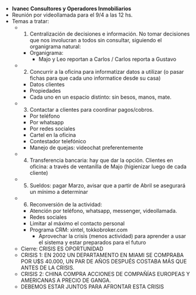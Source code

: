- **Ivanec Consultores y Operadores Inmobiliarios**
- Reunión por videollamada para el 9/4 a las 12 hs.
- Temas a tratar: 
    - 1) Centralización de decisiones e información. No tomar decisiones que nos involucran a todos sin consultar, siguiendo el organigrama natural: 
        - Organigrama: 
            - Majo y Leo reportan a Carlos / Carlos reporta a Gustavo
    - 2) Concurrir a la oficina para informatizar datos a utilizar (o pasar fichas para que cada uno informatice desde su casa)
        - Datos clientes
        - Propiedades
        - Cada uno en un espacio distinto: sin besos, manos, mate. 
    - 3) Contactar a clientes para coordinar pagos/cobros. 
        - Por teléfono
        - Por whatsapp
        - Por redes sociales
        - Cartel en la oficina
        - Contestador telefónico
        - Manejo de quejas: videochat preferentemente
    - 4) Transferencia bancaria: hay que dar la opción. Clientes en oficina: a través de ventanilla de Majo (higienizar luego de cada cliente)
    - 5) Sueldos: pagar Marzo, avisar que a partir de Abril se asegurará un mínimo a determinar
    - 6) Reconversión de la actividad:
        - Atención por teléfono, whatsapp, messenger, videollamada.
        - Redes sociales
        - Limitar al máximo el contacto personal
        - Programa CRM: xintel, tokkobroker.com
            - Aprovechar la crisis (menos actividad) para aprender a usar el sistema y estar preparados para el futuro
    - Cierre: CRISIS ES OPORTUNIDAD 
    - CRISIS 1: EN 2002 UN DEPARTAMENTO EN MIAMI SE COMPRABA POR U$S 40.000, UN PAR DE AÑOS DESPUÉS COSTABA MÁS QUE ANTES DE LA CRISIS.
    - CRISIS 2: CHINA COMPRA ACCIONES DE COMPAÑÍAS EUROPEAS Y AMERICANAS A PRECIO DE GANGA.
    - DEBEMOS ESTAR JUNTOS PARA AFRONTAR ESTA CRISIS

